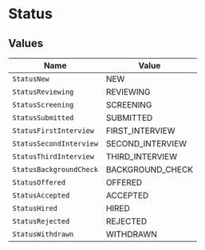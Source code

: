 # Status


## Values

| Name                    | Value                   |
| ----------------------- | ----------------------- |
| `StatusNew`             | NEW                     |
| `StatusReviewing`       | REVIEWING               |
| `StatusScreening`       | SCREENING               |
| `StatusSubmitted`       | SUBMITTED               |
| `StatusFirstInterview`  | FIRST_INTERVIEW         |
| `StatusSecondInterview` | SECOND_INTERVIEW        |
| `StatusThirdInterview`  | THIRD_INTERVIEW         |
| `StatusBackgroundCheck` | BACKGROUND_CHECK        |
| `StatusOffered`         | OFFERED                 |
| `StatusAccepted`        | ACCEPTED                |
| `StatusHired`           | HIRED                   |
| `StatusRejected`        | REJECTED                |
| `StatusWithdrawn`       | WITHDRAWN               |